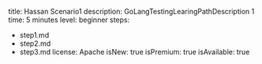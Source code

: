 title: Hassan Scenario1
description: GoLangTestingLearingPathDescription 1
time: 5 minutes
level: beginner
steps:
  - step1.md
  - step2.md
  - step3.md
license: Apache
isNew: true
isPremium: true
isAvailable: true
